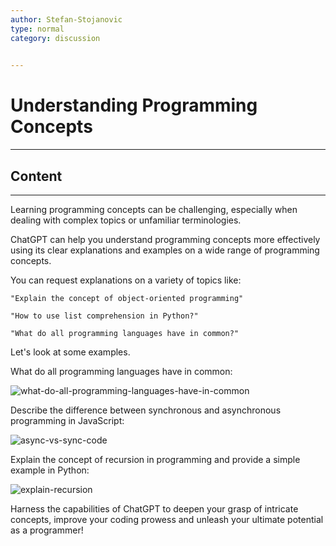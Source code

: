 ```yaml
---
author: Stefan-Stojanovic
type: normal
category: discussion
 

---
```


# Understanding Programming Concepts

---

## Content

---

Learning programming concepts can be challenging, especially when dealing with complex topics or unfamiliar terminologies. 

ChatGPT can help you understand programming concepts more effectively using its clear explanations and examples on a wide range of programming concepts.

You can request explanations on a variety of topics like:
```plain-text
"Explain the concept of object-oriented programming"

"How to use list comprehension in Python?"

"What do all programming languages have in common?"
```

Let's look at some examples.

What do all programming languages have in common:

![what-do-all-programming-languages-have-in-common](https://img.enkipro.com/2ef69392db1b5f281ad520164e7a7286.png)

Describe the difference between synchronous and asynchronous programming in JavaScript:

![async-vs-sync-code](https://img.enkipro.com/9ad0041dadc40f604c9ffca1d1487658.png)

Explain the concept of recursion in programming and provide a simple example in Python:

![explain-recursion](https://img.enkipro.com/58173fceb00861e735f88d03989fd259.png)

Harness the capabilities of ChatGPT to deepen your grasp of intricate concepts, improve your coding prowess and unleash your ultimate potential as a programmer!